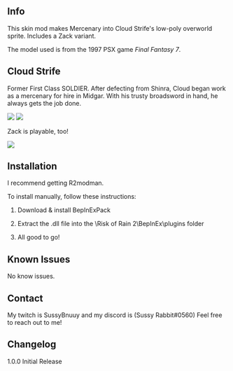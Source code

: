 ## Info
This skin mod makes Mercenary into Cloud Strife's low-poly overworld sprite. Includes a Zack variant.

The model used is from the 1997 PSX game <i>Final Fantasy 7</i>.

## Cloud Strife

Former First Class SOLDIER. After defecting from Shinra, Cloud began work as a mercenary for hire in Midgar. With his trusty broadsword in hand, he always gets the job done.

![](https://cdn.discordapp.com/attachments/987313716171259934/1041782294265995304/image.png)
![](https://cdn.discordapp.com/attachments/987313716171259934/1041782230353182781/image.png)

Zack is playable, too!

![](https://cdn.discordapp.com/attachments/987313716171259934/1041782582351777913/image.png)

## Installation

I recommend getting R2modman.

To install manually, follow these instructions:

1. Download & install BepInExPack

2. Extract the .dll file into the \Risk of Rain 2\BepInEx\plugins folder

3. All good to go!

## Known Issues

No know issues.

## Contact

My twitch is SussyBnuuy and my discord is (Sussy Rabbit#0560)
Feel free to reach out to me!

## Changelog

1.0.0 Initial Release